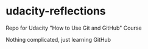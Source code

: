 # udacity-reflections
Repo for Udacity "How to Use Git and GitHub" Course

Nothing complicated, just learning GitHub
